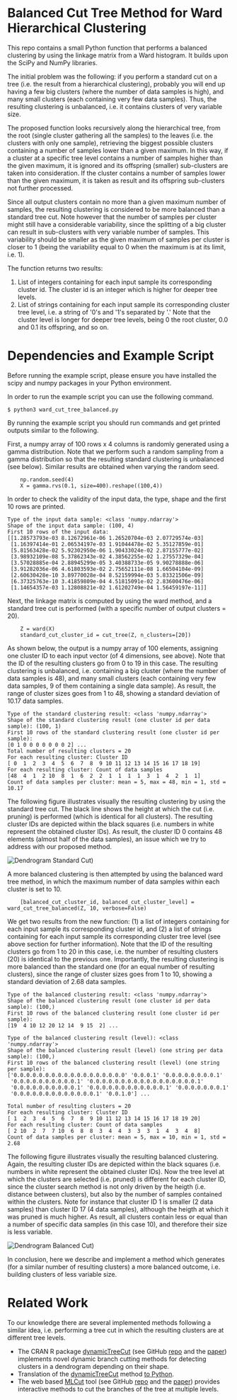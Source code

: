 # Balanced Cut Tree Method for Ward Hierarchical Clustering

This repo contains a small Python function that performs a balanced clustering by using the linkage matrix from a Ward histogram. It builds upon the SciPy and NumPy libraries.

The initial problem was the following: if you perform a standard cut on a tree (i.e. the result from a hierarchical clustering), probably you will end up having a few big clusters (where the number of data samples is high), and many small clusters (each containing very few data samples). Thus, the resulting clustering is unbalanced, i.e. it contains clusters of very variable size.

The proposed function looks recursively along the hierarchical tree, from the root (single cluster gathering all the samples) to the leaves (i.e. the clusters with only one sample), retrieving the biggest possible clusters containing a number of samples lower than a given maximum. In this way, if a cluster at a specific tree level contains a number of samples higher than the given maximum, it is ignored and its offspring (smaller) sub-clusters are taken into consideration. If the cluster contains a number of samples lower than the given maximum, it is taken as result and its offspring sub-clusters not further processed.

Since all output clusters contain no more than a given maximum number of samples, the resulting clustering is considered to be more balanced than a standard tree cut. Note however that the number of samples per cluster might still have a considerable variability, since the splitting of a big cluster can result in sub-clusters with very variable number of samples. This variability should be smaller as the given maximum of samples per cluster is closer to 1 (being the variability equal to 0 when the maximum is at its limit, i.e. 1).

The function returns two results: 
1. List of integers containing for each input sample its corresponding cluster id. The cluster id is an integer which is higher for deeper tree levels.
2. List of strings containing for each input sample its corresponding cluster tree level, i.e. a string of '0's and '1's separated by '.' Note that the cluster level is longer for deeper tree levels, being 0 the root cluster, 0.0 and 0.1 its offspring, and so on.

# Dependencies and Example Script

Before running the example script, please ensure you have installed the scipy and numpy packages in your Python environment.

In order to run the example script you can use the following command.

```
$ python3 ward_cut_tree_balanced.py
```

By running the example script you should run commands and get printed outputs similar to the following.

First, a numpy array of 100 rows x 4 columns is randomly generated using a gamma distribution. Note that we perform such a random sampling from a gamma distribution so that the resulting standard clustering is unbalanced (see below). Similar results are obtained when varying the random seed.

```
    np.random.seed(4)
    X = gamma.rvs(0.1, size=400).reshape((100,4))
```

In order to check the validity of the input data, the type, shape and the first 10 rows are printed.

```
Type of the input data sample: <class 'numpy.ndarray'>
Shape of the input data sample: (100, 4)
First 10 rows of the input data:
[[1.28573793e-03 8.12672961e-06 1.26520704e-03 2.07729574e-03]
 [1.16397414e-01 2.06534197e-03 1.91044478e-02 5.35127859e-01]
 [5.81563428e-02 5.92302950e-06 1.90433024e-02 2.87155777e-02]
 [3.98932109e-08 5.37862343e-02 4.38562255e-02 1.27557329e-04]
 [3.57028885e-04 2.88945299e-05 3.40388733e-05 9.90278888e-06]
 [3.91282036e-06 4.61803593e-02 2.75652111e-08 1.66504104e-09]
 [2.60630428e-10 3.89770028e-04 8.52159994e-03 5.83321506e-09]
 [6.37325763e-10 3.41859809e-04 4.51815091e-02 2.83600476e-06]
 [1.14654357e-03 1.12808821e-02 1.61202749e-04 1.56459197e-11]]
```

Next, the linkage matrix is computed by using the ward method, and a standard tree cut is performed (with a specific number of output clusters = 20). 

```
    Z = ward(X)
    standard_cut_cluster_id = cut_tree(Z, n_clusters=[20])
```

As shown below, the output is a numpy array of 100 elements, assigning one cluster ID to each input vector (of 4 dimensions, see above). Note that the ID of the resulting clusters go from 0 to 19 in this case. The resulting clustering is unbalanced, i.e. containing a big cluster (where the number of data samples is 48), and many small clusters (each containing very few data samples, 9 of them containing a single data sample). As result, the range of cluster sizes goes from 1 to 48, showing a standard deviation of 10.17 data samples.

```
Type of the standard clustering result: <class 'numpy.ndarray'>
Shape of the standard clustering result (one cluster id per data sample): (100, 1)
First 10 rows of the standard clustering result (one cluster id per sample):
[0 1 0 0 0 0 0 0 0 2] ...
Total number of resulting clusters = 20
For each resulting cluster: Cluster ID
[ 0  1  2  3  4  5  6  7  8  9 10 11 12 13 14 15 16 17 18 19]
For each resulting cluster: Count of data samples
[48  4  1  2 10  8  1  6  2  2  1  1  1  1  3  1  4  2  1  1]
Count of data samples per cluster: mean = 5, max = 48, min = 1, std = 10.17
```

The following figure illustrates visually the resulting clustering by using the standard tree cut. The black line shows the height at which the cut (i.e. pruning) is performed (which is identical for all clusters). The resulting cluster IDs are depicted within the black squares (i.e. numbers in white represent the obtained cluster IDs). As result, the cluster ID 0 contains 48 elements (almost half of the data samples), an issue which we try to address with our proposed method.

![Dendrogram Standard Cut)](dendrogram_1_standard_cut.png "Dendrogram Standard Cut")

A more balanced clustering is then attempted by using the balanced ward tree method, in which the maximum number of data samples within each cluster is set to 10. 

```
    [balanced_cut_cluster_id, balanced_cut_cluster_level] = ward_cut_tree_balanced(Z, 10, verbose=False)
```

We get two results from the new function: (1) a list of integers containing for each input sample its corresponding cluster id, and (2) a list of strings containing for each input sample its corresponding cluster tree level (see above section for further information). Note that the ID of the resulting clusters go from 1 to 20 in this case, i.e. the number of resulting clusters (20) is identical to the previous one. Importantly, the resulting clustering is more balanced than the standard one (for an equal number of resulting clusters), since the range of cluster sizes goes from 1 to 10, showing a standard deviation of 2.68 data samples.

```
Type of the balanced clustering result: <class 'numpy.ndarray'>
Shape of the balanced clustering result (one cluster id per data sample): (100,)
First 10 rows of the balanced clustering result (one cluster id per sample):
[19  4 10 12 20 12 14  9 15  2] ...

Type of the balanced clustering result (level): <class 'numpy.ndarray'>
Shape of the balanced clustering result (level) (one string per data sample): (100,)
First 10 rows of the balanced clustering result (level) (one string per sample):
['0.0.0.0.0.0.0.0.0.0.0.0.0.0.0.0.0.0' '0.0.0.1' '0.0.0.0.0.0.0.0.1'
 '0.0.0.0.0.0.0.0.0.0.1' '0.0.0.0.0.0.0.0.0.0.0.0.0.0.0.0.0.1'
 '0.0.0.0.0.0.0.0.0.0.1' '0.0.0.0.0.0.0.0.0.0.0.0.1' '0.0.0.0.0.0.0.1'
 '0.0.0.0.0.0.0.0.0.0.0.0.0.1' '0.0.1.0'] ...

Total number of resulting clusters = 20
For each resulting cluster: Cluster ID
[ 1  2  3  4  5  6  7  8  9 10 11 12 13 14 15 16 17 18 19 20]
For each resulting cluster: Count of data samples
[ 2 10  2  7  7 10  6  8  8  3  4  4  3  3  3  1  4  3  4  8]
Count of data samples per cluster: mean = 5, max = 10, min = 1, std = 2.68
```

The following figure illustrates visually the resulting balanced clustering. Again, the resulting cluster IDs are depicted within the black squares (i.e. numbers in white represent the obtained cluster IDs). Now the tree level at which the clusters are selected (i.e. pruned) is different for each cluster ID, since the cluster search method is not only driven by the heigth (i.e. distance between clusters), but also by the number of samples contained within the clusters. Note for instance that cluster ID 1 is smaller (2 data samples) than cluster ID 17 (4 data samples), although the heigth at which it was pruned is much higher. As result, all clusters contain less or equal than a number of specific data samples (in this case 10), and therefore their size is less variable.

![Dendrogram Balanced Cut)](dendrogram_2_balanced_cut.png "Dendrogram Balanced Cut")

In conclusion, here we describe and implement a method which generates (for a similar number of resulting clusters) a more balanced outcome, i.e. building clusters of less variable size.

# Related Work

To our knowledge there are several implemented methods following a similar idea, i.e. performing a tree cut in which the resulting clusters are at different tree levels.

- The CRAN R package [dynamicTreeCut](https://horvath.genetics.ucla.edu/html/CoexpressionNetwork/BranchCutting/) (see GitHub [repo](https://github.com/cran/dynamicTreeCut) and the [paper](https://academic.oup.com/bioinformatics/article/24/5/719/200751)) implements novel dynamic branch cutting methods for detecting clusters in a dendrogram depending on their shape.
- Translation of the [dynamicTreeCut](https://horvath.genetics.ucla.edu/html/CoexpressionNetwork/BranchCutting/) method [to Python](https://github.com/kylessmith/dynamicTreeCut).
- The web based [MLCut](https://bivi.co/visualisation/mlcut) tool (see GitHub [repo](https://github.com/than8/MLCut) and the [paper](https://research-repository.st-andrews.ac.uk/handle/10023/9518)) provides interactive methods to cut the branches of the tree at multiple levels.

